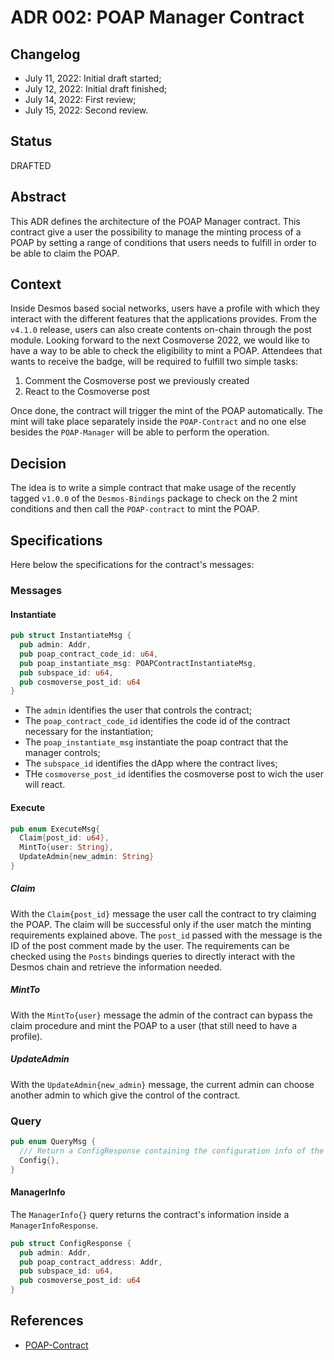 # ADR 002: POAP Manager Contract

## Changelog

- July 11, 2022: Initial draft started;
- July 12, 2022: Initial draft finished;
- July 14, 2022: First review;
- July 15, 2022: Second review.

## Status
DRAFTED

## Abstract
This ADR defines the architecture of the POAP Manager contract. This contract give a user the possibility to manage
the minting process of a POAP by setting a range of conditions that users needs to fulfill in order to be able to claim
the POAP.

## Context
Inside Desmos based social networks, users have a profile with which they interact with the different features that the
applications provides. From the `v4.1.0` release, users can also create contents on-chain through the post module.
Looking forward to the next Cosmoverse 2022, we would like to have a way to be able to check the eligibility to mint a POAP. Attendees that wants to receive the badge, will be required to fulfill two simple tasks:
1. Comment the Cosmoverse post we previously created
2. React to the Cosmoverse post

Once done, the contract will trigger the mint of the POAP automatically. The mint will take place separately inside the
`POAP-Contract` and no one else besides the `POAP-Manager` will be able to perform the operation.

## Decision
The idea is to write a simple contract that make usage of the recently tagged `v1.0.0` of the `Desmos-Bindings` package
to check on the 2 mint conditions and then call the `POAP-contract` to mint the POAP.

## Specifications
Here below the specifications for the contract's messages:

### Messages

#### Instantiate
```rust
pub struct InstantiateMsg {
  pub admin: Addr,
  pub poap_contract_code_id: u64,
  pub poap_instantiate_msg: POAPContractInstantiateMsg,
  pub subspace_id: u64,
  pub cosmoverse_post_id: u64
}
```

* The `admin` identifies the user that controls the contract;
* The `poap_contract_code_id` identifies the code id of the contract necessary for the instantiation;
* The `poap_instantiate_msg` instantiate the poap contract that the manager controls;
* The `subspace_id` identifies the dApp where the contract lives;
* THe `cosmoverse_post_id` identifies the cosmoverse post to wich the user will react.

#### Execute
```rust
pub enum ExecuteMsg{
  Claim{post_id: u64},
  MintTo{user: String},
  UpdateAdmin{new_admin: String}
}
```

##### Claim
With the `Claim{post_id}` message the user call the contract to try claiming the POAP. The claim will be successful only if the user match the minting requirements explained above. The `post_id` passed with the message is the ID of the post comment made by the user. The requirements can be checked using the `Posts` bindings queries to directly interact with the Desmos chain
and retrieve the information needed.

##### MintTo
With the `MintTo{user}` message the admin of the contract can bypass the claim procedure and mint the POAP to a user (that still need to have a profile).

##### UpdateAdmin
With the `UpdateAdmin{new_admin}` message, the current admin can choose another admin to which give the control
of the contract.

### Query
```rust
pub enum QueryMsg {
  /// Return a ConfigResponse containing the configuration info of the Manager contract
  Config{},
}
```

#### ManagerInfo
The `ManagerInfo{}` query returns the contract's information inside a `ManagerInfoResponse`.
```rust
pub struct ConfigResponse {
  pub admin: Addr,
  pub poap_contract_address: Addr,
  pub subspace_id: u64,
  pub cosmoverse_post_id: u64
}
```

## References
- [POAP-Contract](https://github.com/desmos-labs/desmos-contracts/blob/leonardo/adr-001/docs/architecture/adr-001-poap-contract.md)
